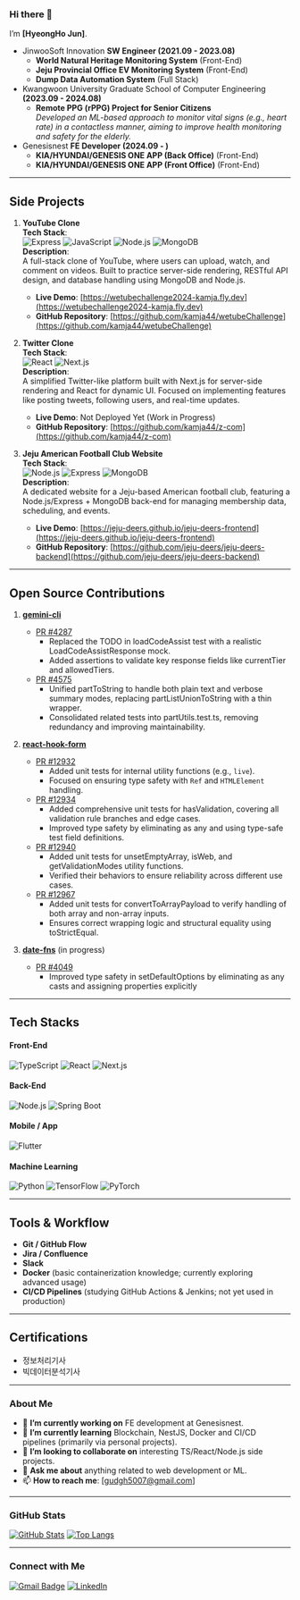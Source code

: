 ### Hi there 👋  
I’m **[HyeongHo Jun]**.

- JinwooSoft Innovation **SW Engineer (2021.09 - 2023.08)**
  - **World Natural Heritage Monitoring System** (Front-End)
  - **Jeju Provincial Office EV Monitoring System** (Front-End)
  - **Dump Data Automation System** (Full Stack)
- Kwangwoon University Graduate School of Computer Engineering **(2023.09 - 2024.08)**
  - **Remote PPG (rPPG) Project for Senior Citizens**  
    *Developed an ML-based approach to monitor vital signs (e.g., heart rate) in a contactless manner, aiming to improve health monitoring and safety for the elderly.*
- Genesisnest **FE Developer (2024.09 - )**
  - **KIA/HYUNDAI/GENESIS ONE APP (Back Office)** (Front-End)
  - **KIA/HYUNDAI/GENESIS ONE APP (Front Office)** (Front-End)

---

## Side Projects

1. **YouTube Clone**  
   **Tech Stack**:  
   ![Express](https://img.shields.io/badge/Express-000000?logo=express&logoColor=white)
   ![JavaScript](https://img.shields.io/badge/JavaScript-ES6-F7DF1E?logo=javascript&logoColor=black)
   ![Node.js](https://img.shields.io/badge/Node.js-339933?logo=node.js&logoColor=white)
   ![MongoDB](https://img.shields.io/badge/MongoDB-47A248?logo=mongodb&logoColor=white)  
   **Description**:  
   A full-stack clone of YouTube, where users can upload, watch, and comment on videos. Built to practice server-side rendering, RESTful API design, and database handling using MongoDB and Node.js.
   - **Live Demo**: [https://wetubechallenge2024-kamja.fly.dev](https://wetubechallenge2024-kamja.fly.dev)  
   - **GitHub Repository**: [https://github.com/kamja44/wetubeChallenge](https://github.com/kamja44/wetubeChallenge)

2. **Twitter Clone**  
   **Tech Stack**:  
   ![React](https://img.shields.io/badge/React-61DAFB?logo=react&logoColor=black)
   ![Next.js](https://img.shields.io/badge/Next.js-000000?logo=next.js&logoColor=white)  
   **Description**:  
   A simplified Twitter-like platform built with Next.js for server-side rendering and React for dynamic UI. Focused on implementing features like posting tweets, following users, and real-time updates.
   - **Live Demo**: Not Deployed Yet (Work in Progress)  
   - **GitHub Repository**: [https://github.com/kamja44/z-com](https://github.com/kamja44/z-com)
  
3. **Jeju American Football Club Website**  
   **Tech Stack**:  
   ![Node.js](https://img.shields.io/badge/Node.js-339933?logo=node.js&logoColor=white)
   ![Express](https://img.shields.io/badge/Express-000000?logo=express&logoColor=white)
   ![MongoDB](https://img.shields.io/badge/MongoDB-47A248?logo=mongodb&logoColor=white)  
   **Description**:  
   A dedicated website for a Jeju-based American football club, featuring a Node.js/Express + MongoDB back-end for managing membership data, scheduling, and events.
   - **Live Demo**: [https://jeju-deers.github.io/jeju-deers-frontend](https://jeju-deers.github.io/jeju-deers-frontend)  
   - **GitHub Repository**: [https://github.com/jeju-deers/jeju-deers-backend](https://github.com/jeju-deers/jeju-deers-backend)
---

## Open Source Contributions

1. **[gemini-cli](https://github.com/google-gemini/gemini-cli)**
   - [PR #4287](https://github.com/google-gemini/gemini-cli/pull/4287)
     - Replaced the TODO in loadCodeAssist test with a realistic LoadCodeAssistResponse mock.
     - Added assertions to validate key response fields like currentTier and allowedTiers.
   - [PR #4575](https://github.com/google-gemini/gemini-cli/pull/4575)
     - Unified partToString to handle both plain text and verbose summary modes, replacing partListUnionToString with a thin wrapper.
     - Consolidated related tests into partUtils.test.ts, removing redundancy and improving maintainability.
  
2. **[react-hook-form](https://github.com/react-hook-form/react-hook-form)**
   - [PR #12932](https://github.com/react-hook-form/react-hook-form/pull/12932)
     - Added unit tests for internal utility functions (e.g., `live`).
     - Focused on ensuring type safety with `Ref` and `HTMLElement` handling.
   - [PR #12934](https://github.com/react-hook-form/react-hook-form/pull/12934)
     - Added comprehensive unit tests for hasValidation, covering all validation rule branches and edge cases.
     - Improved type safety by eliminating as any and using type-safe test field definitions.
   - [PR #12940](https://github.com/react-hook-form/react-hook-form/pull/12940)
     - Added unit tests for unsetEmptyArray, isWeb, and getValidationModes utility functions.
     - Verified their behaviors to ensure reliability across different use cases.
   - [PR #12967](https://github.com/react-hook-form/react-hook-form/pull/12967)
     - Added unit tests for convertToArrayPayload to verify handling of both array and non-array inputs.
     - Ensures correct wrapping logic and structural equality using toStrictEqual.

3. **[date-fns](https://github.com/date-fns/date-fns)** (in progress)
   - [PR #4049](https://github.com/date-fns/date-fns/pull/4049)
     - Improved type safety in setDefaultOptions by eliminating as any casts and assigning properties explicitly
     

---

## Tech Stacks
#### Front-End
![TypeScript](https://img.shields.io/badge/-TypeScript-3178C6?logo=typescript&logoColor=white)
![React](https://img.shields.io/badge/-React-61DAFB?logo=react&logoColor=black)
![Next.js](https://img.shields.io/badge/-Next.js-000000?logo=next.js&logoColor=white)

#### Back-End
![Node.js](https://img.shields.io/badge/-Node.js-339933?logo=node.js&logoColor=white)
![Spring Boot](https://img.shields.io/badge/-Spring%20Boot-6DB33F?logo=spring-boot&logoColor=white)

#### Mobile / App
![Flutter](https://img.shields.io/badge/-Flutter-02569B?logo=flutter&logoColor=white)


#### Machine Learning
![Python](https://img.shields.io/badge/-Python-3776AB?logo=python&logoColor=white)
![TensorFlow](https://img.shields.io/badge/-TensorFlow-FF6F00?logo=tensorflow&logoColor=white)
![PyTorch](https://img.shields.io/badge/-PyTorch-EE4C2C?logo=pytorch&logoColor=white)

---

## Tools & Workflow
- **Git / GitHub Flow**
- **Jira / Confluence**
- **Slack**
- **Docker** (basic containerization knowledge; currently exploring advanced usage)
- **CI/CD Pipelines** (studying GitHub Actions & Jenkins; not yet used in production)

---

## Certifications
- 정보처리기사
- 빅데이터분석기사

---

### About Me
- 🔭 **I’m currently working on** FE development at Genesisnest.
- 🌱 **I’m currently learning** Blockchain, NestJS, Docker and CI/CD pipelines (primarily via personal projects).
- 👯 **I’m looking to collaborate on** interesting TS/React/Node.js side projects.
- 💬 **Ask me about** anything related to web development or ML.
- 📫 **How to reach me**: [gudgh5007@gmail.com]

---

### GitHub Stats
[![GitHub Stats](https://github-readme-stats.vercel.app/api?username=kamja44&show_icons=true&theme=tokyonight)](https://github.com/kamja44)
[![Top Langs](https://github-readme-stats.vercel.app/api/top-langs/?username=kamja44&layout=compact)](https://github.com/kamja44)

---

### Connect with Me
[![Gmail Badge](https://img.shields.io/badge/-Gmail-red?logo=Gmail&logoColor=white)](mailto:gudgh5007@gmail.com)
[![LinkedIn](https://img.shields.io/badge/LinkedIn-Profile-blue?logo=linkedin)](https://www.linkedin.com/in/%ED%98%95%ED%98%B8-%EC%A0%84-434842347/)

